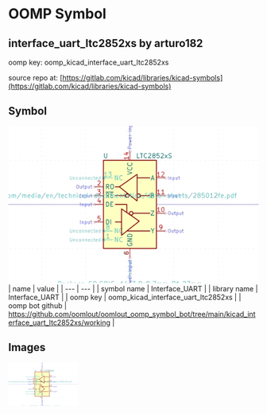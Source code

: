 # OOMP Symbol  
## interface_uart_ltc2852xs  by arturo182  
  
oomp key: oomp_kicad_interface_uart_ltc2852xs  
  
source repo at: [https://gitlab.com/kicad/libraries/kicad-symbols](https://gitlab.com/kicad/libraries/kicad-symbols)  
## Symbol  
  
[![working.png](working_600.png)](working.png)  
| name | value | 
| --- | --- | 
| symbol name | Interface_UART | 
| library name | Interface_UART | 
| oomp key | oomp_kicad_interface_uart_ltc2852xs | 
| oomp bot github | https://github.com/oomlout/oomlout_oomp_symbol_bot/tree/main/kicad_interface_uart_ltc2852xs/working | 
## Images  
  
[![working.png](working_140.png)](working.png)  
